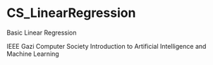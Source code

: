# CS_LinearRegression
Basic Linear Regression

IEEE Gazi Computer Society
Introduction to Artificial Intelligence and Machine Learning
